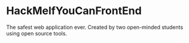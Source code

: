 HackMeIfYouCanFrontEnd
======================

The safest web application ever. Created by two open-minded students using open source tools.

